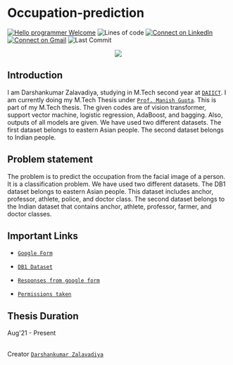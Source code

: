 # Occupation-prediction

[![Hello programmer Welcome](https://img.shields.io/badge/Hello,Programmer!-Welcome-orange.svg?style=flat&logo=github)](https://github.com/darshan154)
![Lines of code](https://img.shields.io/tokei/lines/github/darshan154/occupation-prediction?style=plastic)
[![Connect on LinkedIn](https://img.shields.io/badge/--linkedin?label=LinkedIn&logo=LinkedIn&style=social)](https://www.linkedin.com/in/darshan154/) 
[![Connect on Gmail](https://img.shields.io/badge/--Gmail?label=Gmail&logo=Gmail&style=social)](mailto:zalavadiyad154@gmail.com)
![Last Commit](https://img.shields.io/github/last-commit/darshan154/occupation-prediction?style=plastic)

<p align="center">
<img src="https://capsule-render.vercel.app/api?type=rect&color=gradient&height=100&section=header&text=Occupation%20prediction&fontSize=60&fontAlignY=70" /> 
</p>

## Introduction

I am Darshankumar Zalavadiya, studying in M.Tech second year at [`DAIICT`](https://daiict.ac.in/). 
I am currently doing my M.Tech Thesis under [`Prof. Manish Gupta`](https://www.guptalab.org/mankg/public_html/). 
This is part of my M.Tech thesis. The given codes are of vision transformer, support vector machine, logistic regression, AdaBoost, and bagging. Also, outputs of all models are given.
We have used two different datasets. The first dataset belongs to eastern Asian people. The second dataset belongs to Indian people.

## Problem statement

The problem is to predict the occupation from the facial image of a person. It is a classification problem. We have used two different datasets. The DB1 dataset belongs to eastern Asian people. This dataset includes anchor, professor, athlete, police, and doctor class. The second dataset belongs to the Indian dataset that contains anchor, athlete, professor, farmer, and doctor classes.

## Important Links
- [`Google Form`](https://forms.gle/7Ez75P7RuunZMQyo6/)

- [`DB1 Dataset`](https://www.cs.ccu.edu.tw/~wtchu/projects/Occupation/DB1.rar)

- [`Responses from google form`](https://docs.google.com/spreadsheets/d/1Ko2JvTaX7LK4HIGB9vGcKDlEXxY55Hgi4LW1HUaEF7A/edit?usp=sharing)
- [`Permissions taken`](https://drive.google.com/drive/folders/1A6CX1vTj75L0dNY8neRoueFIW9H3VLtM?usp=sharing)

## Thesis Duration
Aug'21 - Present

<br>Creator [`Darshankumar Zalavadiya`](https://github.com/darshan154/)

